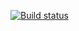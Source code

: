 [![Build status](https://ci.appveyor.com/api/projects/status/tb9pekp8ur0we5lq?svg=true)](https://ci.appveyor.com/project/lenokst/carddelivery)
